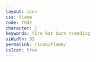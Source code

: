 ```yaml
---
layout: icon
css: flame
code: f0d2
character: 
keywords: fire hot burn trending
uiWidth: 32
permalink: /icon/flame/
isIcon: true
---
```

